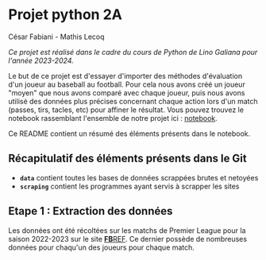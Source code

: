 # Projet python 2A
César Fabiani - Mathis Lecoq

_Ce projet est réalisé dans le cadre du cours de Python de Lino Galiana pour l'année 2023-2024._

Le but de ce projet est d'essayer d'importer des méthodes d'évaluation d'un joueur au baseball au football. Pour cela nous avons créé un joueur "moyen" que nous avons comparé avec chaque joueur, puis nous avons utilisé des données plus précises concernant chaque action lors d'un match (passes, tirs, tacles, etc) pour affiner le résultat. Vous pouvez trouvez le notebook rassemblant l'ensemble de notre projet ici : [notebook](https://github.com/lecoqm/evaluation_football/blob/main/notebook.ipynb).

Ce README contient un résumé des éléments présents dans le notebook.

## Récapitulatif des éléments présents dans le Git

- **`data`** contient toutes les bases de données scrappées brutes et netoyées
- **`scraping`** contient les programmes ayant servis à scrapper les sites

## Etape 1 : Extraction des données

Les données ont été récoltées sur les matchs de Premier League pour la saison 2022-2023 sur le site [**FB**REF](https://fbref.com/fr/). Ce dernier possède de nombreuses données pour chaqu'un des joueurs pour chaque match. 